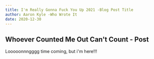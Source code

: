 ```yaml
---
title: I'm Really Gonna Fuck You Up 2021 -Blog Post Title
author: Aaron Kyle -Who Wrote It
date: 2020-12-30 
---
```


## Whoever Counted Me Out Can't Count - Post

Looooonnngggg time coming, but i'm here!!!